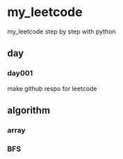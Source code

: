 # my_leetcode
my_leetcode step by step with python
## day
### day001
make github respo for leetcode

## algorithm
### array
### BFS

